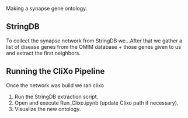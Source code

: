 Making a synapse gene ontology.

StringDB
---
To collect the synapse network from StringDB we...After that we gather a list of 
disease genes from the OMIM database + those genes given to us and extract the 
first neighbors. 

Running the CliXo Pipeline
---
Once the network was build we ran clixo <network file> <alpha> <beta>

1) Run the StringDB extraction script.  
2) Open and execute Run_Clixo.ipynb (update Clixo path if necessary). 
3) Visualize the new ontology. 


